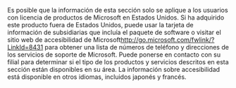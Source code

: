 <Token xmlns:xlink="http://www.w3.org/1999/xlink">Es posible que la información de esta sección solo se aplique a los usuarios con licencia de productos de Microsoft en Estados Unidos. Si ha adquirido este producto fuera de Estados Unidos, puede usar la tarjeta de información de subsidiarias que incluía el paquete de software o visitar el <externalLink xmlns="http://ddue.schemas.microsoft.com/authoring/2003/5"><linkText>sitio web de accesibilidad de Microsoft</linkText><linkUri>http://go.microsoft.com/fwlink/?LinkId=8431</linkUri></externalLink> para obtener una lista de números de teléfono y direcciones de los servicios de soporte de Microsoft. Puede ponerse en contacto con su filial para determinar si el tipo de los productos y servicios descritos en esta sección están disponibles en su área. La información sobre accesibilidad está disponible en otros idiomas, incluidos japonés y francés.</Token>

<!--HONumber=May16_HO1-->


